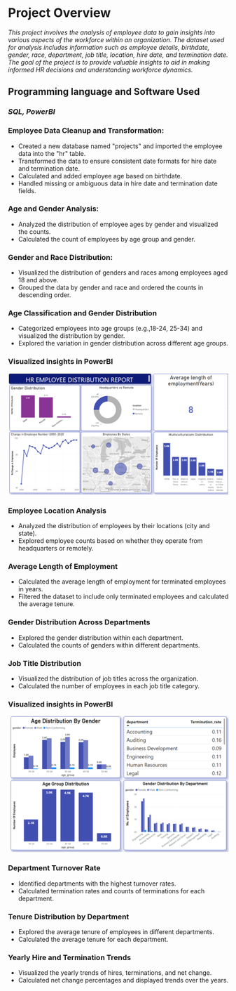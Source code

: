 # Project Overview

*This project involves the analysis of employee data to gain insights into various aspects of the workforce within an organization. The dataset used for analysis includes information such as employee details, birthdate, gender, race, department, job title, location, hire date, and termination date. The goal of the project is to provide valuable insights to aid in making informed HR decisions and understanding workforce dynamics.*


## Programming language and Software Used
### *SQL, PowerBI*

### Employee Data Cleanup and Transformation:

<ul>
  <li>Created a new database named "projects" and imported the employee data into the "hr" table.</li>
  <li>Transformed the data to ensure consistent date formats for hire date and termination date.</li>
  <li>Calculated and added employee age based on birthdate.</li>
  <li>Handled missing or ambiguous data in hire date and termination date fields.</li>
</ul> 

### Age and Gender Analysis:

<ul><li>Analyzed the distribution of employee ages by gender and visualized the counts.</li>
<li>Calculated the count of employees by age group and gender.</li></ul>

### Gender and Race Distribution:

<ul>
  <li>Visualized the distribution of genders and races among employees aged 18 and above.</li>
<li>Grouped the data by gender and race and ordered the counts in descending order.</li>
</ul>

### Age Classification and Gender Distribution
<ul>
  <li>Categorized employees into age groups (e.g.,18-24, 25-34) and visualized the distribution by gender.</li>
<li>Explored the variation in gender distribution across different age groups.</li>
</ul>

### Visualized insights in PowerBI
<img src="https://github.com/VasanthM27/SQL-PowerBI-Project/blob/main/HR%20Employee%20Analytics%20Report.png"/></br>

### Employee Location Analysis
<ul><li>Analyzed the distribution of employees by their locations (city and state).</li>
<li>Explored employee counts based on whether they operate from headquarters or remotely.</li></ul>

### Average Length of Employment
<ul><li>Calculated the average length of employment for terminated employees in years.</li>
<li>Filtered the dataset to include only terminated employees and calculated the average tenure.</li></ul>

### Gender Distribution Across Departments
<ul><li>Explored the gender distribution within each department.</li>
<li>Calculated the counts of genders within different departments.</li></ul>

### Job Title Distribution
<ul><li>Visualized the distribution of job titles across the organization.</li>
<li>Calculated the number of employees in each job title category.</li></ul>

### Visualized insights in PowerBI
<img src="https://github.com/VasanthM27/SQL-PowerBI-Project/blob/main/page2hr%20report.png"/></br>

### Department Turnover Rate
<ul><li>Identified departments with the highest turnover rates.</li>
<li>Calculated termination rates and counts of terminations for each department.</li></ul>

### Tenure Distribution by Department
<ul><li>Explored the average tenure of employees in different departments.</li>
<li>Calculated the average tenure for each department.</li></ul>

### Yearly Hire and Termination Trends
<ul><li>Visualized the yearly trends of hires, terminations, and net change.</li>
<li>Calculated net change percentages and displayed trends over the years.</li></ul>
